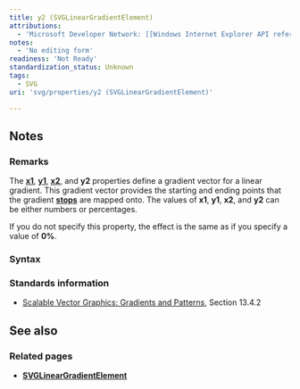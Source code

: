```yaml
---
title: y2 (SVGLinearGradientElement)
attributions:
  - 'Microsoft Developer Network: [[Windows Internet Explorer API reference](http://msdn.microsoft.com/en-us/library/ie/hh828809%28v=vs.85%29.aspx) Article]'
notes:
  - 'No editing form'
readiness: 'Not Ready'
standardization_status: Unknown
tags:
  - SVG
uri: 'svg/properties/y2 (SVGLinearGradientElement)'

---
```

## Notes

### Remarks

The [**x1**](/svg/properties/x1_(SVGLinearGradientElement)), [**y1**](/svg/properties/y1_(SVGLinearGradientElement)), [**x2**](/svg/properties/x2_(SVGLinearGradientElement)), and **y2** properties define a gradient vector for a linear gradient. This gradient vector provides the starting and ending points that the gradient [**stops**](/svg/elements/stop) are mapped onto. The values of **x1**, **y1**, **x2**, and **y2** can be either numbers or percentages.

If you do not specify this property, the effect is the same as if you specify a value of **0%**.

### Syntax

### Standards information

-   [Scalable Vector Graphics: Gradients and Patterns](http://go.microsoft.com/fwlink/p/?linkid=199811), Section 13.4.2

## See also

### Related pages

-   [**SVGLinearGradientElement**](/svg/elements/linearGradient)
